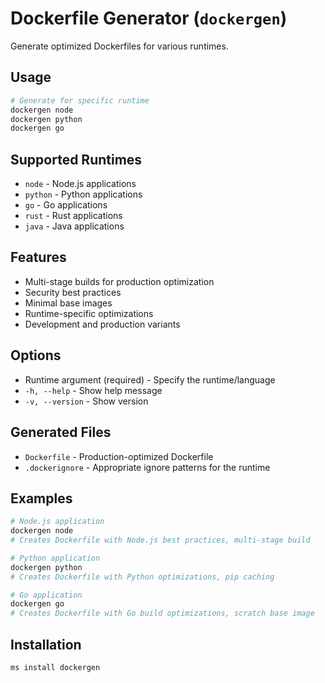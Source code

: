 # Dockerfile Generator (`dockergen`)

Generate optimized Dockerfiles for various runtimes.

## Usage

```bash
# Generate for specific runtime
dockergen node
dockergen python
dockergen go
```

## Supported Runtimes

- `node` - Node.js applications
- `python` - Python applications
- `go` - Go applications
- `rust` - Rust applications
- `java` - Java applications

## Features

- Multi-stage builds for production optimization
- Security best practices
- Minimal base images
- Runtime-specific optimizations
- Development and production variants

## Options

- Runtime argument (required) - Specify the runtime/language
- `-h, --help` - Show help message
- `-v, --version` - Show version

## Generated Files

- `Dockerfile` - Production-optimized Dockerfile
- `.dockerignore` - Appropriate ignore patterns for the runtime

## Examples

```bash
# Node.js application
dockergen node
# Creates Dockerfile with Node.js best practices, multi-stage build

# Python application  
dockergen python
# Creates Dockerfile with Python optimizations, pip caching

# Go application
dockergen go
# Creates Dockerfile with Go build optimizations, scratch base image
```

## Installation

```bash
ms install dockergen
```